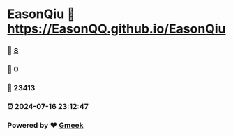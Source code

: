 # EasonQiu :link: https://EasonQQ.github.io/EasonQiu 
### :page_facing_up: [8](https://EasonQQ.github.io/EasonQiu/tag.html) 
### :speech_balloon: 0 
### :hibiscus: 23413 
### :alarm_clock: 2024-07-16 23:12:47 
### Powered by :heart: [Gmeek](https://github.com/Meekdai/Gmeek)
